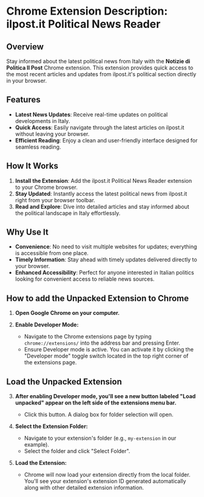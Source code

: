 # Chrome Extension Description: ilpost.it Political News Reader

## Overview
Stay informed about the latest political news from Italy with the **Notizie di Politica Il Post** Chrome extension. This extension provides quick access to the most recent articles and updates from ilpost.it's political section directly in your browser.

## Features
- **Latest News Updates**: Receive real-time updates on political developments in Italy.
- **Quick Access**: Easily navigate through the latest articles on ilpost.it without leaving your browser.
- **Efficient Reading**: Enjoy a clean and user-friendly interface designed for seamless reading.

## How It Works
1. **Install the Extension**: Add the ilpost.it Political News Reader extension to your Chrome browser.
2. **Stay Updated**: Instantly access the latest political news from ilpost.it right from your browser toolbar.
3. **Read and Explore**: Dive into detailed articles and stay informed about the political landscape in Italy effortlessly.

## Why Use It
- **Convenience**: No need to visit multiple websites for updates; everything is accessible from one place.
- **Timely Information**: Stay ahead with timely updates delivered directly to your browser.
- **Enhanced Accessibility**: Perfect for anyone interested in Italian politics looking for convenient access to reliable news sources.

## How to add the Unpacked Extension to Chrome

1. **Open Google Chrome on your computer.**

2. **Enable Developer Mode:**
   - Navigate to the Chrome extensions page by typing `chrome://extensions/` into the address bar and pressing Enter.
   - Ensure Developer mode is active. You can activate it by clicking the "Developer mode" toggle switch located in the top right corner of the extensions page.

## Load the Unpacked Extension

3. **After enabling Developer mode, you'll see a new button labeled "Load unpacked" appear on the left side of the extensions menu bar.**
   - Click this button. A dialog box for folder selection will open.

4. **Select the Extension Folder:**
   - Navigate to your extension's folder (e.g., `my-extension` in our example).
   - Select the folder and click "Select Folder".

5. **Load the Extension:**
   - Chrome will now load your extension directly from the local folder. You'll see your extension's extension ID generated automatically along with other detailed extension information.
